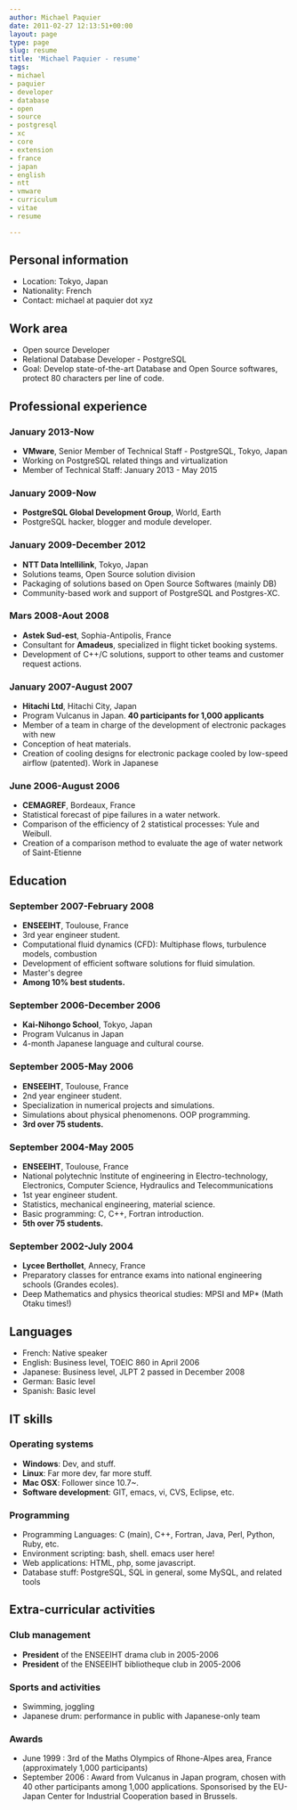 ```yaml
---
author: Michael Paquier
date: 2011-02-27 12:13:51+00:00
layout: page
type: page
slug: resume
title: 'Michael Paquier - resume'
tags:
- michael
- paquier
- developer
- database
- open
- source
- postgresql
- xc
- core
- extension
- france
- japan
- english
- ntt
- vmware
- curriculum
- vitae
- resume

---
```


Personal information
--------------------

  * Location: Tokyo, Japan
  * Nationality: French
  * Contact: michael at paquier dot xyz

Work area
---------

  * Open source Developer
  * Relational Database Developer - PostgreSQL
  * Goal: Develop state-of-the-art Database and Open Source softwares,
protect 80 characters per line of code.

Professional experience
-----------------------

### January 2013-Now

  * **VMware**, Senior Member of Technical Staff - PostgreSQL, Tokyo, Japan
  * Working on PostgreSQL related things and virtualization
  * Member of Technical Staff: January 2013 - May 2015

### January 2009-Now

  * **PostgreSQL Global Development Group**, World, Earth
  * PostgreSQL hacker, blogger and module developer.

### January 2009-December 2012

  * **NTT Data Intellilink**, Tokyo, Japan
  * Solutions teams, Open Source solution division
  * Packaging of solutions based on Open Source Softwares (mainly DB)
  * Community-based work and support of PostgreSQL and Postgres-XC.

### Mars 2008-Aout 2008

  * **Astek Sud-est**, Sophia-Antipolis, France
  * Consultant for **Amadeus**, specialized in flight ticket booking
systems.
  * Development of C++/C solutions, support to other teams and customer
request actions.

### January 2007-August 2007

  * **Hitachi Ltd**, Hitachi City, Japan
  * Program Vulcanus in Japan. **40 participants for 1,000 applicants**
  * Member of a team in charge of the development of electronic packages
with new
  * Conception of heat materials.
  * Creation of cooling designs for electronic package cooled by low-speed
airflow (patented). Work in Japanese

### June 2006-August 2006

  * **CEMAGREF**, Bordeaux, France
  * Statistical forecast of pipe failures in a water network.
  * Comparison of the efficiency of 2 statistical processes: Yule and Weibull.
  * Creation of a comparison method to evaluate the age of water network of
Saint-Etienne

Education
---------

### September 2007-February 2008

  * **ENSEEIHT**, Toulouse, France
  * 3rd year engineer student.
  * Computational fluid dynamics (CFD): Multiphase flows, turbulence models,
combustion
  * Development of efficient software solutions for fluid simulation.
  * Master's degree
  * **Among 10% best students.**

### September 2006-December 2006

  * **Kai-Nihongo School**, Tokyo, Japan
  * Program Vulcanus in Japan
  * 4-month Japanese language and cultural course.

### September 2005-May 2006

  * **ENSEEIHT**, Toulouse, France
  * 2nd year engineer student.
  * Specialization in numerical projects and simulations.
  * Simulations about physical phenomenons. OOP programming.
  * **3rd over 75 students.**

### September 2004-May 2005

  * **ENSEEIHT**, Toulouse, France
  * National polytechnic Institute of engineering in Electro-technology,
Electronics, Computer Science, Hydraulics and Telecommunications
  * 1st year engineer student.
  * Statistics, mechanical engineering, material science.
  * Basic programming: C, C++, Fortran introduction.
  * **5th over 75 students.**

### September 2002-July 2004

  * **Lycee Berthollet**, Annecy, France
  * Preparatory classes for entrance exams into national engineering
schools (Grandes ecoles).
  * Deep Mathematics and physics theorical studies: MPSI and MP* (Math
Otaku times!)

Languages
---------

  * French: Native speaker
  * English: Business level, TOEIC 860 in April 2006
  * Japanese: Business level, JLPT 2 passed in December 2008
  * German: Basic level
  * Spanish: Basic level

IT skills
---------

### Operating systems

  * **Windows**: Dev, and stuff.
  * **Linux**: Far more dev, far more stuff.
  * **Mac OSX**: Follower since 10.7~.
  * **Software development**: GIT, emacs, vi, CVS, Eclipse, etc.

### Programming

  * Programming Languages: C (main), C++, Fortran, Java, Perl, Python,
  Ruby, etc.
  * Environment scripting: bash, shell. emacs user here!
  * Web applications: HTML, php, some javascript.
  * Database stuff: PostgreSQL, SQL in general, some MySQL, and related
  tools

Extra-curricular activities
---------------------------

### Club management

  * **President** of the ENSEEIHT drama club in 2005-2006
  * **President** of the ENSEEIHT bibliotheque club in 2005-2006

### Sports and activities

  * Swimming, joggling
  * Japanese drum: performance in public with Japanese-only team

### Awards

  * June 1999 : 3rd of the Maths Olympics of Rhone-Alpes area, France
(approximately 1,000 participants)
  * September 2006 : Award from Vulcanus in Japan program, chosen with
40 other participants among 1,000 applications. Sponsorised by the EU-Japan
Center for Industrial Cooperation based in Brussels.
